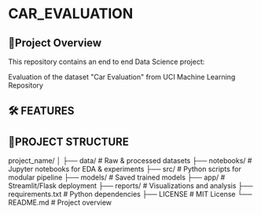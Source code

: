 # CAR_EVALUATION 

## 📌Project Overview

This repository contains an end to end Data Science project:

Evaluation of the dataset "Car Evaluation" from UCI Machine Learning Repository

## 🛠 FEATURES

## 📁PROJECT STRUCTURE
project_name/
│
├── data/ # Raw & processed datasets
├── notebooks/ # Jupyter notebooks for EDA & experiments
├── src/ # Python scripts for modular pipeline
├── models/ # Saved trained models
├── app/ # Streamlit/Flask deployment
├── reports/ # Visualizations and analysis
├── requirements.txt # Python dependencies
├── LICENSE # MIT License
└── README.md # Project overview